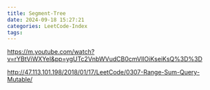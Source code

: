 ```yaml
---
title: Segment-Tree
date: 2024-09-18 15:27:21
categories: LeetCode-Index
tags:
---
```


https://m.youtube.com/watch?v=rYBtViWXYeI&pp=ygUTc2VnbWVudCB0cmVlIOiKseiKsQ%3D%3D

http://47.113.101.198/2018/01/17/LeetCode/0307-Range-Sum-Query-Mutable/
